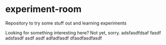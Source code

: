 # experiment-room
Repository to try some stuff out and learning experiments

Looking for something interesting here? Not yet, sorry.
adsfasdfdsaf
fasdf
adsfasdf
asdf
asdf
adfadfasdf
dfasdfasdfasdf
